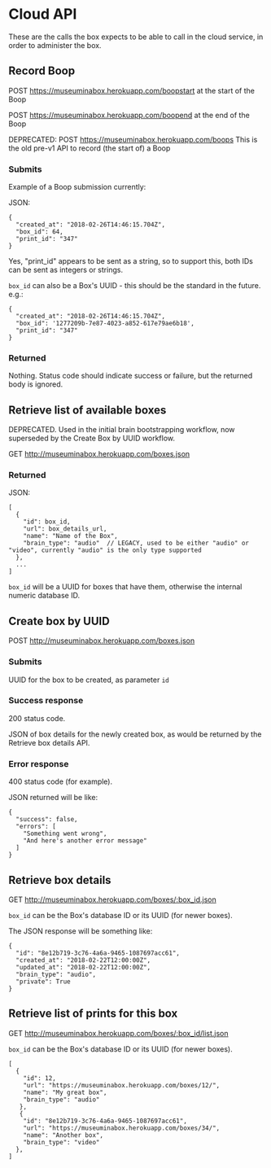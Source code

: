 # Cloud API

These are the calls the box expects to be able to call in the cloud service, in order to administer the box.

## Record Boop

POST https://museuminabox.herokuapp.com/boopstart at the start of the Boop

POST https://museuminabox.herokuapp.com/boopend at the end of the Boop

DEPRECATED: POST https://museuminabox.herokuapp.com/boops This is the old pre-v1 API to record (the start of) a Boop

### Submits

Example of a Boop submission currently:

JSON:
```
{ 
  "created_at": "2018-02-26T14:46:15.704Z", 
  "box_id": 64, 
  "print_id": "347"
}
```

 Yes, "print_id" appears to be sent as a string, so to support this, both IDs can be sent as integers or strings.
 
`box_id` can also be a Box's UUID - this should be the standard in the future. e.g.:

```
{ 
  "created_at": "2018-02-26T14:46:15.704Z", 
  "box_id": '1277209b-7e87-4023-a852-617e79ae6b18', 
  "print_id": "347"
}
```

### Returned

Nothing.  Status code should indicate success or failure, but the returned body is ignored.

## Retrieve list of available boxes

DEPRECATED.  Used in the initial brain bootstrapping workflow, now superseded by the Create Box by UUID workflow.

GET http://museuminabox.herokuapp.com/boxes.json

### Returned
JSON:
```
[
  {
    "id": box_id, 
    "url": box_details_url,
    "name": "Name of the Box",
    "brain_type": "audio"  // LEGACY, used to be either "audio" or "video", currently "audio" is the only type supported
  },
  ...
]
```

`box_id` will be a UUID for boxes that have them, otherwise the internal numeric database ID.

## Create box by UUID

POST http://museuminabox.herokuapp.com/boxes.json

### Submits

UUID for the box to be created, as parameter `id`

### Success response

200 status code.

JSON of box details for the newly created box, as would be returned by the Retrieve box details API.

### Error response

400 status code (for example).

JSON returned will be like:

```
{
  "success": false,
  "errors": [
    "Something went wrong",
    "And here's another error message"
  ]
}
```
 
## Retrieve box details

GET http://museuminabox.herokuapp.com/boxes/:box_id.json

`box_id` can be the Box's database ID or its UUID (for newer boxes).

The JSON response will be something like:

```
{
  "id": "8e12b719-3c76-4a6a-9465-1087697acc61",
  "created_at": "2018-02-22T12:00:00Z",
  "updated_at": "2018-02-22T12:00:00Z",
  "brain_type": "audio",
  "private": True
}
```

## Retrieve list of prints for this box

GET http://museuminabox.herokuapp.com/boxes/:box_id/list.json

`box_id` can be the Box's database ID or its UUID (for newer boxes).
 
```
[
  {
    "id": 12,
    "url": "https://museuminabox.herokuapp.com/boxes/12/",
    "name": "My great box",
    "brain_type": "audio"
   },
   {
    "id": "8e12b719-3c76-4a6a-9465-1087697acc61",
    "url": "https://museuminabox.herokuapp.com/boxes/34/",
    "name": "Another box",
    "brain_type": "video"
  },
]
```
